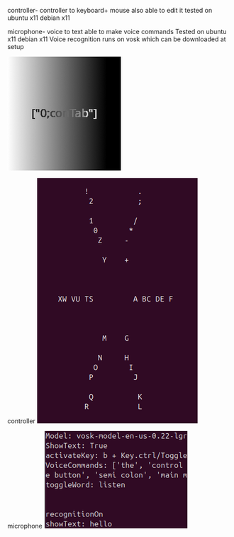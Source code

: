 controller- controller to keyboard+ mouse also able to edit it tested on ubuntu x11 debian x11

microphone- voice to text able to make voice commands Tested on ubuntu x11 debian x11
Voice recognition runs on vosk which can be downloaded at setup

![Alt text](images/icon.png)

controller
![Alt text](images/controller.png)

microphone
![Alt text](images/microphone.png)
